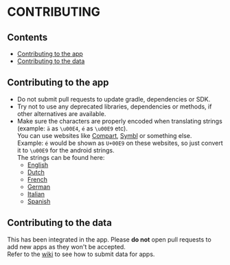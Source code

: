 # CONTRIBUTING


## Contents
- [Contributing to the app](#contributing-to-the-app)
- [Contributing to the data](#contributing-to-the-data)


## Contributing to the app
- Do not submit pull requests to update gradle, dependencies or SDK.
- Try not to use any deprecated libraries, dependencies or methods, if other alternatives are available.
- Make sure the characters are properly encoded when translating strings (example: `ä` as `\u00E4`, `é` as `\u00E9` etc).
  <br>You can use websites like [Compart](https://www.compart.com/en/unicode), [Symbl](https://symbl.cc/en/unicode/table/) or something else.
  <br>Example: `é` would be shown as `U+00E9` on these websites, so just convert it to `\u00E9` for the android strings.
  <br>The strings can be found here:
  - [English](https://github.com/techlore/Plexus-app/blob/main/app/src/main/res/values/strings.xml)
  - [Dutch](https://github.com/techlore/Plexus-app/blob/main/app/src/main/res/values-nl/strings.xml)
  - [French](https://github.com/techlore/Plexus-app/blob/main/app/src/main/res/values-fr/strings.xml)
  - [German](https://github.com/techlore/Plexus-app/blob/main/app/src/main/res/values-de/strings.xml)
  - [Italian](https://github.com/techlore/Plexus-app/blob/main/app/src/main/res/values-it/strings.xml)
  - [Spanish](https://github.com/techlore/Plexus-app/blob/main/app/src/main/res/values-es/strings.xml)


## Contributing to the data
This has been integrated in the app. Please **do not** open pull requests to add new apps as they won't be accepted.
<br>Refer to the [wiki](https://github.com/techlore/Plexus-app/wiki/Help#apps-submission-procedure) to see how to submit data for apps.